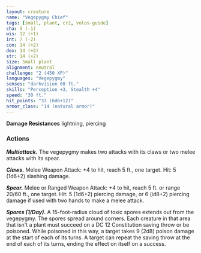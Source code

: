 ```yaml
---
layout: creature
name: "Vegepygmy Chief"
tags: [small, plant, cr2, volos-guide]
cha: 9 (-1)
wis: 12 (+1)
int: 7 (-2)
con: 14 (+2)
dex: 14 (+2)
str: 14 (+2)
size: Small plant
alignment: neutral
challenge: "2 (450 XP)"
languages: "Vegepygmy"
senses: "darkvision 60 ft."
skills: "Perception +3, Stealth +4"
speed: "30 ft."
hit_points: "33 (6d6+12)"
armor_class: "14 (natural armor)"
---
```


**Damage Resistances** lightning, piercing

### Actions

***Multiattack.*** The vegepygmy makes two attacks with its claws or two melee attacks with its spear.

***Claws.*** Melee Weapon Attack: +4 to hit, reach 5 ft., one target. Hit: 5 (1d6+2) slashing damage.

***Spear.*** Melee or Ranged Weapon Attack: +4 to hit, reach 5 ft. or range 20/60 ft., one target. Hit: 5 (1d6+2) piercing damage, or 6 (id8+2) piercing damage if used with two hands to make a melee attack.

***Spores (1/Day).*** A 15-foot-radius cloud of toxic spores extends out from the vegepygmy. The spores spread around corners. Each creature in that area that isn't a plant must succeed on a DC 12 Constitution saving throw or be poisoned. While poisoned in this way, a target takes 9 (2d8) poison damage at the start of each of its turns. A target can repeat the saving throw at the end of each of its turns, ending the effect on itself on a success.
